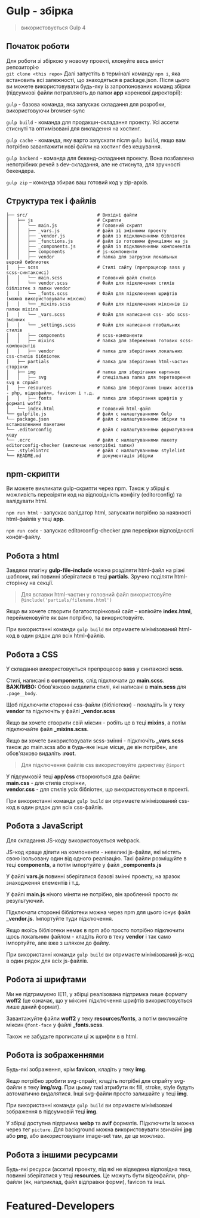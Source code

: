 # Gulp - збірка

> використовується Gulp 4

## Початок роботи

Для роботи зі збіркою у новому проекті, клонуйте весь вміст репозиторію <br>
`git clone <this repo>`
Далі запустіть в терміналі команду `npm i`, яка встановить всі залежності, що знаходяться в package.json.
Після цього ви можете використовувати будь-яку із запропонованих команд збірки (підсумкові файли потрапляють до папки **app** кореневої директорії): <br>

`gulp` - базова команда, яка запускає складання для розробки, використовуючи browser-sync

`gulp build` - команда для продакшн-складання проекту. Усі ассети стиснуті та оптимізовані для викладення на хостинг.

`gulp cache` - команда, яку варто запускати після `gulp build`, якщо вам потрібно завантажити нові файли на хостинг без кешування.

`gulp backend` - команда для бекенд-складання проекту. Вона позбавлена ​​непотрібних речей з dev-складання, але не стиснута, для зручності бекендера.

`gulp zip` – команда збирає ваш готовий код у zip-архів.

## Структура тек і файлів

```
├── src/                          # Вихідні файли
│   ├── js                        # Скрипти
│   │   └── main.js               # Головний скрипт
│   │   ├── _vars.js              # файл зі змінними проекту
│   │   ├── _vendor.js            # файл із підключеннями бібліотек
│   │   ├── _functions.js         # файл із готовими функціями на js
│   │   ├── _components.js        # файл із підключеннями компонентів
│   │   ├── components            # js-компоненти
│   │   ├── vendor                # папка для загрузки локальных версий библиотек
│   ├── scss                      # Стилі сайту (препроцесор sass у scss-синтаксисі)
│   │   └── main.scss             # Головний файл стилів
│   │   └── vendor.scss           # Файл для підключення стилів бібліотек з папки vendor
│   │   └── _fonts.scss           # Файл для підключення шрифтів (можна використовувати міксин)
│   │   └── _mixins.scss          # Файл для підключення міксинів із папки mixins
│   │   └── _vars.scss            # Файл для написання css- або scss-змінних
│   │   └── _settings.scss        # Файл для написання глобальних стилів
│   │   ├── components            # scss-компоненти
│   │   ├── mixins                # папка для збереження готових scss-компонентів
│   │   ├── vendor                # папка для зберігання локальних css-стилів бібліотек
│   ├── partials                  # папка для зберігання html-частин сторінки
│   ├── img                       # папка для зберігання картинок
│   │   ├── svg                   # спеціальна папка для перетворення svg в спрайт
│   ├── resources                 # папка для зберігання інших ассетів - php, відеофайли, favicon і т.д.
│   │   ├── fonts                 # папка для зберігання шрифтів у форматі woff2
│   └── index.html                # Головний html-файл
└── gulpfile.js                   # файл с налаштуваннями Gulp
└── package.json                  # файл с налаштуваннями збірки та встановленими пакетами
└── .editorconfig                 # файл с налаштуваннями форматування коду
└── .ecrc                         # файл с налаштуваннями пакету editorconfig-checker (виключає непотрібні папки)
└── .stylelintrc                  # файл с налаштуваннями stylelint
└── README.md                     # документація збірки
```

## npm-скрипти

Ви можете викликати gulp-скрипти через npm.
Також у збірці є можливість перевіряти код на відповідність конфігу (editorconfig) та валідувати html.

`npm run html` - запускає валідатор html, запускати потрібно за наявності html-файлів у теці **app**.

`npm run code` - запускає editorconfig-checker для перевірки відповідності конфіг-файлу.

## Робота з html

Завдяки плагіну **gulp-file-include** можна розділяти html-файл на різні шаблони, які повинні зберігатися в теці **partials**. Зручно поділяти html-сторінку на секції.

> Для вставки html-частин у головний файл використовуйте `@include('partials/filename.html')`

Якщо ви хочете створити багатосторінковий сайт – копіюйте **index.html**, перейменовуйте як вам потрібно, та використовуйте.

При використанні команди `gulp build` ви отримаєте мінімізований html-код в один рядок для всіх html-файлів.

## Робота з CSS

У складання використовується препроцесор **sass** у синтаксисі **scss**.

Стилі, написані в **components**, слід підключати до **main.scss**.
**ВАЖЛИВО:** Обов'язково видалити стилі, які написані в **main.scss** для `.page__body`.

Щоб підключити сторонні css-файли (бібліотеки) - покладіть їх у теку **vendor** та підключіть у файлі **\_vendor.scss**

Якщо ви хочете створити свій міксин - робіть це в теці **mixins**, а потім підключайте файл **\_mixins.scss**.

Якщо ви хочете використовувати scss-змінні - підключіть **\_vars.scss** також до main.scss або в будь-яке інше місце, де він потрібен, але обов'язково видаліть **:root**.

> Для підключення файлів css використовуйте директиву `@import`

У підсумковій теці **app/css** створюються два файли: <br> **main.css** - для стилів сторінки, <br> **vendor.css** - для стилів усіх бібліотек, що використовуються в проекті.

При використанні команди `gulp build` ви отримаєте мінімізований css-код в один рядок для всіх css-файлів.

## Робота з JavaScript

Для складання JS-коду використовується webpack.

JS-код краще ділити на компоненти - невеликі js-файли, які містять свою ізольовану один від одного реалізацію. Такі файли розміщуйте в теці **components**, а потім імпортуйте у файл **\_components.js**

У файлі **vars.js** повинні зберігатися базові змінні проекту, на зразок знаходження елементів і т.д.

У файлі **main.js** нічого міняти не потрібно, він зроблений просто як результуючий.

Підключати сторонні бібліотеки можна через npm для цього існує файл **\_vendor.js**. Імпортуйте туди підключення.

Якщо якоїсь бібліотеки немає в npm або просто потрібно підключити щось локальним файлом - кладіть його в теку **vendor** і так само імпортуйте, але вже з шляхом до файлу.

При використанні команди `gulp build` ви отримаєте мінімізований js-код в один рядок для всіх js-файлів.

## Робота зі шрифтами

Ми не підтримуємо IE11, у збірці реалізована підтримка лише формату **woff2** (це означає, що у міксині підключення шрифтів використовується лише даний формат).

Завантажуйте файли **woff2** у теку **resources/fonts**, а потім викликайте міксин `@font-face` у файлі **\_fonts.scss**.

Також не забудьте прописати ці ж шрифти в <link preload> в html.

## Робота із зображеннями

Будь-які зображення, крім **favicon**, кладіть у теку **img**.

Якщо потрібно зробити svg-спрайт, кладіть потрібні для спрайту svg-файли в теку **img/svg**. При цьому такі атрибути як fill, stroke, style будуть автоматично видалятися. Інші svg-файли просто залишайте у теці **img**.

При використанні команди `gulp build` ви отримаєте мінімізовані зображення в підсумковій теці **img**.

У збірці доступна підтримка **webp** та **avif** форматів. Підключити їх можна через тег `picture`. Для background можна використовувати звичайні **jpg** або **png**, або використовувати image-set там, де це можливо.

## Робота з іншими ресурсами

Будь-які ресурси (ассети) проекту, під які не відведена відповідна тека, повинні зберігатися у теці **resources**. Це можуть бути відеофайли, php-файли (як, наприклад, файл відправки форми), favicon та інші.
# Featured-Developers

